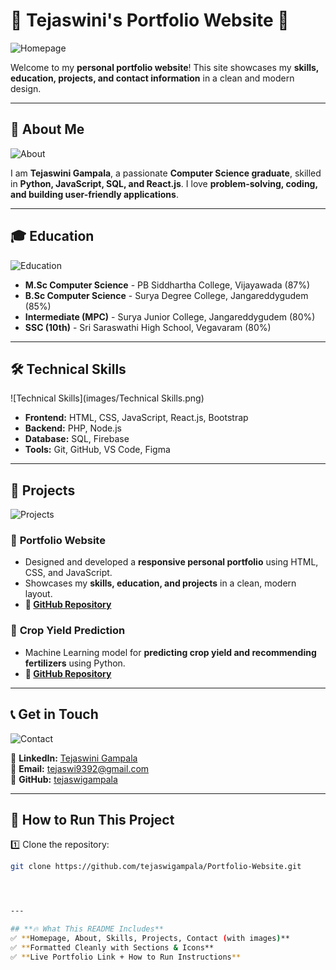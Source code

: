 # 🌟 Tejaswini's Portfolio Website 🚀

![Homepage](images/homepage.png)

Welcome to my **personal portfolio website**! This site showcases my **skills, education, projects, and contact information** in a clean and modern design.

---

## 📜 **About Me**
![About](images/about.png)

I am **Tejaswini Gampala**, a passionate **Computer Science graduate**, skilled in **Python, JavaScript, SQL, and React.js**. I love **problem-solving, coding, and building user-friendly applications**.

---

## 🎓 **Education**
![Education](images/Education.png)

- **M.Sc Computer Science** - PB Siddhartha College, Vijayawada (87%)  
- **B.Sc Computer Science** - Surya Degree College, Jangareddygudem (85%)  
- **Intermediate (MPC)** - Surya Junior College, Jangareddygudem (80%)  
- **SSC (10th)** - Sri Saraswathi High School, Vegavaram (80%)  

---

## 🛠️ **Technical Skills**
![Technical Skills](images/Technical Skills.png)

- **Frontend:** HTML, CSS, JavaScript, React.js, Bootstrap  
- **Backend:** PHP, Node.js  
- **Database:** SQL, Firebase  
- **Tools:** Git, GitHub, VS Code, Figma  

---

## 💼 **Projects**
![Projects](images/Project.png)

### 📌 **Portfolio Website**
- Designed and developed a **responsive personal portfolio** using HTML, CSS, and JavaScript.  
- Showcases my **skills, education, and projects** in a clean, modern layout.  
- **🔗 [GitHub Repository](https://github.com/tejaswigampala/Portfolio-Website)**  

### 📌 **Crop Yield Prediction**
- Machine Learning model for **predicting crop yield and recommending fertilizers** using Python.  
- **🔗 [GitHub Repository](https://github.com/tejaswigampala)**  

---

## 📞 **Get in Touch**
![Contact](images/Contact.png)

🔗 **LinkedIn:** [Tejaswini Gampala](https://www.linkedin.com/in/tejaswini-gampala-b95413263)  
📧 **Email:** [tejaswi9392@gmail.com](mailto:tejaswi9392@gmail.com)  
🐙 **GitHub:** [tejaswigampala](https://github.com/tejaswigampala)  

---

## 🚀 **How to Run This Project**
1️⃣ Clone the repository:
```sh
git clone https://github.com/tejaswigampala/Portfolio-Website.git




---

## **🔥 What This README Includes**
✅ **Homepage, About, Skills, Projects, Contact (with images)**  
✅ **Formatted Cleanly with Sections & Icons**  
✅ **Live Portfolio Link + How to Run Instructions**  





